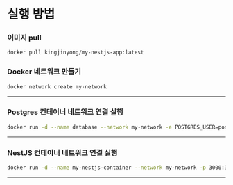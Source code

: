 # 실행 방법

### 이미지 pull
```bash
docker pull kingjinyong/my-nestjs-app:latest
```
### Docker 네트워크 만들기

```bash
docker network create my-network
```
---

### Postgres 컨테이너 네트워크 연결 실행

```bash
docker run -d --name database --network my-network -e POSTGRES_USER=postgres -e POSTGRES_PASSWORD=password -e POSTGRES_DB=nestjs_dev -p 5432:5432 postgres:16
```

---

### NestJS 컨테이너 네트워크 연결 실행

```bash
docker run -d --name my-nestjs-container --network my-network -p 3000:3000 kingjinyong/my-nestjs-app:latest
```

---
